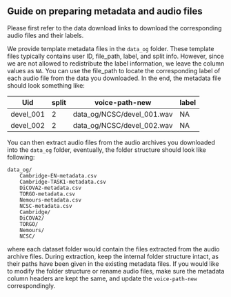 ## Guide on preparing metadata and audio files

Please first refer to the data download links to download the corresponding audio files and their labels.

We provide template metadata files in the `data_og` folder. These template files typically contains user ID, file_path, label, and split info. However, since we are not allowed to redistribute the label information, we leave the column values as  `NA`. You can use the file_path to locate the corresponding label of each audio file from the data you downloaded. In the end, the metadata file should look something like:

| Uid       | split | voice-path-new             | label |
| --------- | ----- | -------------------------- | ----- |
| devel_001 | 2     | data_og/NCSC/devel_001.wav | NA    |
| devel_002 | 2     | data_og/NCSC/devel_002.wav | NA    |

You can then extract audio files from the audio archives you downloaded into the `data_og` folder, eventually, the folder structure should look like following:

```
data_og/
    Cambridge-EN-metadata.csv
    Cambridge-TASK1-metadata.csv
    DiCOVA2-metadata.csv
    TORGO-metadata.csv
    Nemours-metadata.csv
    NCSC-metadata.csv
    Cambridge/
    DiCOVA2/
    TORGO/
    Nemours/
    NCSC/
```

where each dataset folder would contain the files extracted from the audio archive files. During extraction, keep the internal folder structure intact, as their paths have been given in the existing metadata files. If you would like to modify the folder structure or rename audio files, make sure the metadata column headers are kept the same, and update the `voice-path-new` correspondingly.
